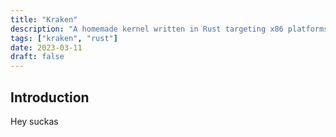 ```yaml
---
title: "Kraken"
description: "A homemade kernel written in Rust targeting x86 platforms"
tags: ["kraken", "rust"]
date: 2023-03-11
draft: false
---
```


## Introduction
Hey suckas
